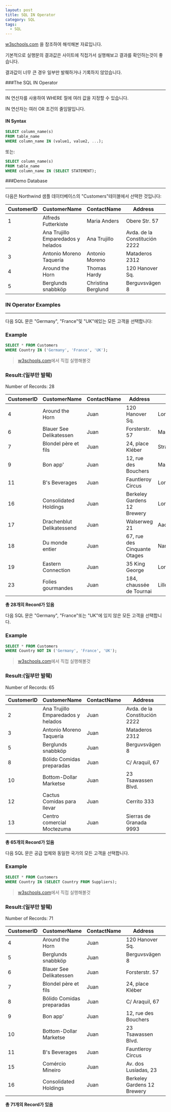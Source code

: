 ```yaml
---
layout: post
title: SQL IN Operator
category: SQL
tags:
  - SQL
---
```




[w3schools.com](www.w3schools.com/sql) 을 참조하여 해석해본 자료입니다.

기본적으로 실행문의 결과값은 사이트에 직접가서 실행해보고 결과를 확인하는것이 좋습니다.

결과값이 너무 큰 경우 일부만 발췌하거나 기록하지 않았습니다.





###The SQL IN Operator

---



IN 연산자를 사용하여 WHERE 절에 여러 값을 지정할 수 있습니다.

IN 연산자는 여러 OR 조건의 줄임말입니다.



#### IN Syntax

```sql
SELECT column_name(s)
FROM table_name
WHERE column_name IN (value1, value2, ...);
```



또는:



```sql
SELECT column_name(s)
FROM table_name
WHERE column_name IN (SELECT STATEMENT);
```





###Demo Database

---



다음은 Northwind 샘플 데이터베이스의 "Customers"테이블에서 선택한 것입니다:



| CustomerID | CustomerName                       | ContactName        | Address                       | City        | PostalCode | Country |
| ---------- | ---------------------------------- | ------------------ | ----------------------------- | ----------- | ---------- | ------- |
| 1          | Alfreds Futterkiste                | Maria Anders       | Obere Str. 57                 | Berlin      | 12209      | Germany |
| 2          | Ana Trujillo Emparedados y helados | Ana Trujillo       | Avda. de la Constitución 2222 | México D.F. | 05021      | Mexico  |
| 3          | Antonio Moreno Taquería            | Antonio Moreno     | Mataderos 2312                | México D.F. | 05023      | Mexico  |
| 4          | Around the Horn                    | Thomas Hardy       | 120 Hanover Sq.               | London      | WA1 1DP    | UK      |
| 5          | Berglunds snabbköp                 | Christina Berglund | Berguvsvägen 8                | Luleå       | S-958 22   | Sweden  |



### IN Operator Examples

---



다음 SQL 문은 "Germany", "France"및 "UK"에있는 모든 고객을 선택합니다:



### Example

```sql
SELECT * FROM Customers
WHERE Country IN ('Germany', 'France', 'UK');
```

> [w3schools.com](www.w3schools.com/sql)에서 직접 실행해볼것



### Result:(일부만 발췌)

Number of Records: 28

| CustomerID | CustomerName              | ContactName | Address                      | City       | PostalCode | Country |
| ---------- | ------------------------- | ----------- | ---------------------------- | ---------- | ---------- | ------- |
| 4          | Around the Horn           | Juan        | 120 Hanover Sq.              | London     | WA1 1DP    | UK      |
| 6          | Blauer See Delikatessen   | Juan        | Forsterstr. 57               | Mannheim   | 68306      | Germany |
| 7          | Blondel père et fils      | Juan        | 24, place Kléber             | Strasbourg | 67000      | France  |
| 9          | Bon app'                  | Juan        | 12, rue des Bouchers         | Marseille  | 13008      | France  |
| 11         | B's Beverages             | Juan        | Fauntleroy Circus            | London     | EC2 5NT    | UK      |
| 16         | Consolidated Holdings     | Juan        | Berkeley Gardens 12 Brewery  | London     | WX1 6LT    | UK      |
| 17         | Drachenblut Delikatessend | Juan        | Walserweg 21                 | Aachen     | 52066      | Germany |
| 18         | Du monde entier           | Juan        | 67, rue des Cinquante Otages | Nantes     | 44000      | France  |
| 19         | Eastern Connection        | Juan        | 35 King George               | London     | WX3 6FW    | UK      |
| 23         | Folies gourmandes         | Juan        | 184, chaussée de Tournai     | Lille      | 59000      | France  |

**총 28개의 Record가 있음**



다음 SQL 문은 "Germany", "France"또는 "UK"에 있지 않은 모든 고객을 선택합니다.



### Example

```sql
SELECT * FROM Customers
WHERE Country NOT IN ('Germany', 'France', 'UK');
```

> [w3schools.com](www.w3schools.com/sql)에서 직접 실행해볼것



### Result:(일부만 발췌)

Number of Records: 65

| CustomerID | CustomerName                       | ContactName | Address                       | City         | PostalCode | Country   |
| ---------- | ---------------------------------- | ----------- | ----------------------------- | ------------ | ---------- | --------- |
| 2          | Ana Trujillo Emparedados y helados | Juan        | Avda. de la Constitución 2222 | México D.F.  | 05021      | Mexico    |
| 3          | Antonio Moreno Taquería            | Juan        | Mataderos 2312                | México D.F.  | 05023      | Mexico    |
| 5          | Berglunds snabbköp                 | Juan        | Berguvsvägen 8                | Luleå        | S-958 22   | Sweden    |
| 8          | Bólido Comidas preparadas          | Juan        | C/ Araquil, 67                | Madrid       | 28023      | Spain     |
| 10         | Bottom-Dollar Marketse             | Juan        | 23 Tsawassen Blvd.            | Tsawassen    | T2F 8M4    | Canada    |
| 12         | Cactus Comidas para llevar         | Juan        | Cerrito 333                   | Buenos Aires | 1010       | Argentina |
| 13         | Centro comercial Moctezuma         | Juan        | Sierras de Granada 9993       | México D.F.  | 05022      | Mexico    |

**총 65개의 Record가 있음**



다음 SQL 문은 공급 업체와 동일한 국가의 모든 고객을 선택합니다.

 

### Example

```sql
SELECT * FROM Customers
WHERE Country IN (SELECT Country FROM Suppliers);
```

> [w3schools.com](www.w3schools.com/sql)에서 직접 실행해볼것



### Result:(일부만 발췌)

Number of Records: 71

| CustomerID | CustomerName              | ContactName | Address                     | City       | PostalCode | Country |
| ---------- | ------------------------- | ----------- | --------------------------- | ---------- | ---------- | ------- |
| 4          | Around the Horn           | Juan        | 120 Hanover Sq.             | London     | WA1 1DP    | UK      |
| 5          | Berglunds snabbköp        | Juan        | Berguvsvägen 8              | Luleå      | S-958 22   | Sweden  |
| 6          | Blauer See Delikatessen   | Juan        | Forsterstr. 57              | Mannheim   | 68306      | Germany |
| 7          | Blondel père et fils      | Juan        | 24, place Kléber            | Strasbourg | 67000      | France  |
| 8          | Bólido Comidas preparadas | Juan        | C/ Araquil, 67              | Madrid     | 28023      | Spain   |
| 9          | Bon app'                  | Juan        | 12, rue des Bouchers        | Marseille  | 13008      | France  |
| 10         | Bottom-Dollar Marketse    | Juan        | 23 Tsawassen Blvd.          | Tsawassen  | T2F 8M4    | Canada  |
| 11         | B's Beverages             | Juan        | Fauntleroy Circus           | London     | EC2 5NT    | UK      |
| 15         | Comércio Mineiro          | Juan        | Av. dos Lusíadas, 23        | São Paulo  | 05432-043  | Brazil  |
| 16         | Consolidated Holdings     | Juan        | Berkeley Gardens 12 Brewery | London     | WX1 6LT    | UK      |

**총 71개의 Record가 있음** 



